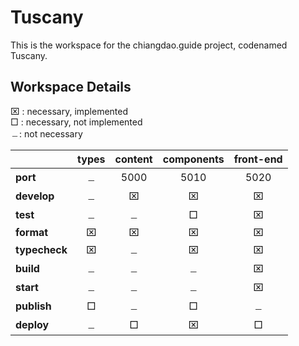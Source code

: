 # Tuscany

This is the workspace for the chiangdao.guide project, codenamed Tuscany.

## Workspace Details

⌧ : necessary, implemented  
□ : necessary, not implemented  
﹘: not necessary  

|               | types | content | components | front-end |
|---------------|:-----:|:-------:|:----------:|:---------:|
| **port**      |   ﹘  |   5000  |    5010    |    5020   |
| **develop**   |   ﹘  |    ⌧    |      ⌧     |     ⌧     |
| **test**      |   ﹘  |    ﹘   |      □     |     ⌧     |
| **format**    |   ⌧   |    ⌧    |      ⌧     |     ⌧     |
| **typecheck** |   ⌧   |    ﹘   |      ⌧     |     ⌧     |
| **build**     |   ﹘  |    ﹘   |     ﹘     |     ⌧     |
| **start**     |   ﹘  |    ﹘   |     ﹘     |     ⌧     |
| **publish**   |   □   |    ﹘   |      □     |     ﹘    |
| **deploy**    |   ﹘  |    □    |      ⌧     |     □     |
